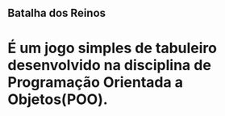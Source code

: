 ## Batalha dos Reinos
# É um jogo simples de tabuleiro desenvolvido na disciplina de Programação Orientada a Objetos(POO).
